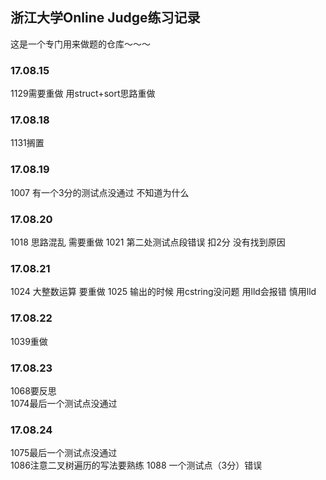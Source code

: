 ## 浙江大学Online Judge练习记录
这是一个专门用来做题的仓库～～～

### 17.08.15
1129需要重做
用struct+sort思路重做

### 17.08.18
1131搁置

### 17.08.19
1007 有一个3分的测试点没通过 不知道为什么

### 17.08.20
1018 思路混乱 需要重做
1021 第二处测试点段错误 扣2分 没有找到原因

### 17.08.21
1024 大整数运算 要重做
1025 输出的时候 用cstring没问题 用lld会报错 慎用lld

### 17.08.22
1039重做

### 17.08.23
1068要反思    
1074最后一个测试点没通过

### 17.08.24
1075最后一个测试点没通过     
1086注意二叉树遍历的写法要熟练
1088 一个测试点（3分）错误

